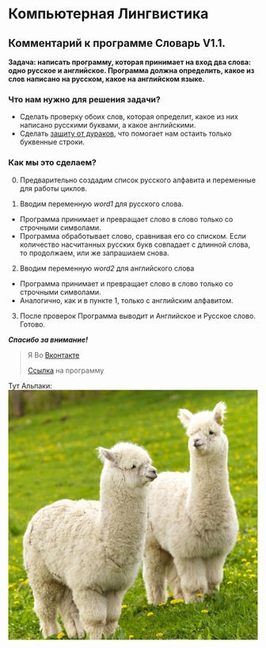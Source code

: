 Компьютерная Лингвистика
=====================

Комментарий к программе Словарь V1.1.
-----------------------------------

**Задача: написать программу, которая принимает на вход два слова: одно русское и английское. Программа должна определить, какое из слов написано на русском, какое на английском языке.**

### **Что нам нужно для решения задачи?**

* Сделать проверку обоих слов, которая определит, какое из них написано русскими буквами, а какое английскими.
* Сделать [защиту от дураков](https://ru.wikipedia.org/wiki/Защита_от_дурака), что помогает нам остаить только буквенные строки.

### Как мы это сделаем?
0. Предварительно создадим список русского алфавита и переменные для работы циклов.

1. Вводим переменную *word1* для русского слова.
* Программа принимает и превращает слово в слово только со строчными символами.
* Программа обработывает слово, сравнивая его со списком. Если количество насчитанных русских букв совпадает с длинной слова, то продолжаем, или же запрашиаем снова.

2. Вводим переменную *word2* для английского слова
* Программа принимает и превращает слово в слово только со строчными символами.
* Аналогично, как и в пункте 1, только с английским алфавитом.

3. После проверок Программа выводит и Английское и Русское слово. Готово.

***Спасибо за внимание!***



> Я Во [Вконтакте](https://vk.com/gordey.zuev)
>
> [Ссылка](https://github.com/GordeyZuev/Computer-Linguistics/blob/main/Словарь_2.py) на программу


Тут Альпаки: 
![alt text][logo]

[logo]: Альпака.jpg "Logo Title Text 2"
